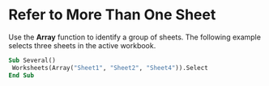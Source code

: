 
# Refer to More Than One Sheet

Use the  **Array** function to identify a group of sheets. The following example selects three sheets in the active workbook.


```vb
Sub Several() 
 Worksheets(Array("Sheet1", "Sheet2", "Sheet4")).Select 
End Sub
```

